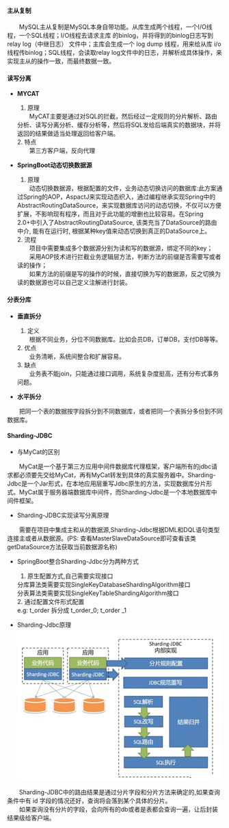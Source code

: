 #### 主从复制
<div style="text-indent:2em">MySQL主从复制是MySQL本身自带功能。从库生成两个线程，一个I/O线程，一个SQL线程；I/O线程去请求主库 的binlog，并将得到的binlog日志写到relay log（中继日志） 文件中；主库会生成一个 log dump 线程，用来给从库 i/o线程传binlog；SQL线程，会读取relay log文件中的日志，并解析成具体操作，来实现主从的操作一致，而最终数据一致。</div>

#### 读写分离
* **MYCAT**
  1. 原理
  <div style="text-indent:2em">MyCAT主要是通过对SQL的拦截，然后经过一定规则的分片解析、路由分析、读写分离分析、缓存分析等，然后将SQL发给后端真实的数据块，并将返回的结果做适当处理返回给客户端。</div>
  2. 特点
  <div style="text-indent:2em">第三方客户端，反向代理</div>


* **SpringBoot动态切换数据源**
  1. 原理
  <div style="text-indent:2em">动态切换数据源，根据配置的文件，业务动态切换访问的数据库:此方案通过Spring的AOP，AspactJ来实现动态织入，通过编程继承实现Spring中的AbstractRoutingDataSource，来实现数据库访问的动态切换，不仅可以方便扩展，不影响现有程序，而且对于此功能的增删也比较容易。在Spring 2.0+中引入了AbstractRoutingDataSource, 该类充当了DataSource的路由中介, 能有在运行时, 根据某种key值来动态切换到真正的DataSource上。</div>
  2. 流程      
  <div style="text-indent:2em">项目中需要集成多个数据源分别为读和写的数据源，绑定不同的key；</div>
  <div style="text-indent:2em">采用AOP技术进行拦截业务逻辑层方法，判断方法的前缀是否需要写或者读的操作；</div>
  <div style="text-indent:2em">如果方法的前缀是写的操作的时候，直接切换为写的数据源，反之切换为读的数据源也可以自己定义注解进行封装。</div>
  
  
#### 分表分库
* **垂直拆分**
  1. 定义
  <div style="text-indent:2em">根据不同业务，分位不同数据库。比如会员DB，订单DB，支付DB等等。</div>
  2. 优点
  <div style="text-indent:2em">业务清晰，系统间整合和扩展容易。</div>
  3. 缺点
  <div style="text-indent:2em">业务表不能join，只能通过接口调用，系统复杂度挺高，还有分布式事务问题。</div>
 
 
* **水平拆分**
<div style="text-indent:2em">把同一个表的数据按字段拆分到不同数据库，或者把同一个表拆分多份到不同数据库。</div>
  
#### Sharding-JDBC
* 与MyCat的区别
<div style="text-indent:2em">MyCat是一个基于第三方应用中间件数据库代理框架，客户端所有的jdbc请求都必须要先交给MyCat，再有MyCat转发到具体的真实服务器中。Sharding-Jdbc是一个Jar形式，在本地应用层重写Jdbc原生的方法，实现数据库分片形式。MyCat属于服务器端数据库中间件，而Sharding-Jdbc是一个本地数据库中间件框架。</div>


* Sharding-JDBC实现读写分离原理
<div style="text-indent:2em">需要在项目中集成主和从的数据源,Sharding-Jdbc根据DML和DQL语句类型连接主或者从数据源。(PS: 查看MasterSlaveDataSource即可查看该类getDataSource方法获取当前数据源名称)</div>


* SpringBoot整合Sharding-Jdbc分为两种方式
  1. 原生配置方式,自己需要实现接口
  <div>分库算法类需要实现SingleKeyDatabaseShardingAlgorithm<T>接口</div>
  <div>分表算法类需要实现SingleKeyTableShardingAlgorithm<T>接口</div>
  2. 通过配置文件形式配置
  <div>e.g: t_order 拆分成 t_order_0; t_order _1</div>


* Sharding-Jdbc原理
![1266003523858857992](/images/database/Mysql/1266003523858857992.png)
<div style="text-indent:2em">Sharding-JDBC中的路由结果是通过分片字段和分片方法来确定的,如果查询条件中有 id 字段的情况还好，查询将会落到某个具体的分片。</div>
<div style="text-indent:2em">如果查询没有分片的字段，会向所有的db或者是表都会查询一遍，让后封装结果级给客户端。</div>

        